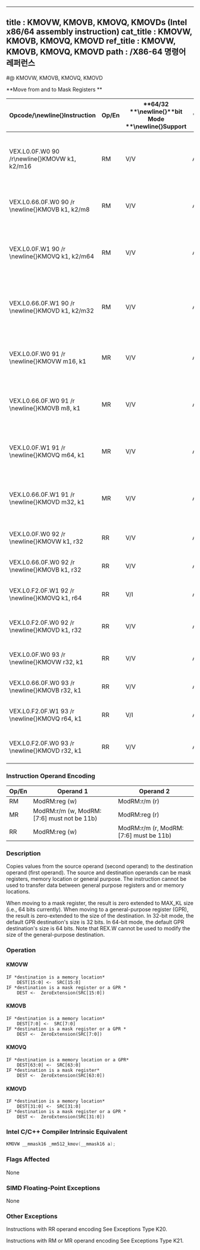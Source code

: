 ----------------------------
title : KMOVW, KMOVB, KMOVQ, KMOVDs (Intel x86/64 assembly instruction)
cat_title : KMOVW, KMOVB, KMOVQ, KMOVD
ref_title : KMOVW, KMOVB, KMOVQ, KMOVD
path : /X86-64 명령어 레퍼런스
----------------------------
#@ KMOVW, KMOVB, KMOVQ, KMOVD

**Move from and to Mask Registers **

|**Opcode/**\newline{}**Instruction**|**Op/En**|**64/32 **\newline{}**bit Mode **\newline{}**Support**|**CPUID **\newline{}**Feature **\newline{}**Flag**|**Description**|
|------------------------------------|---------|------------------------------------------------------|--------------------------------------------------|---------------|
|VEX.L0.0F.W0 90 /r\newline{}KMOVW k1, k2/m16|RM|V/V|AVX512F|Move 16 bits mask from k2/m16 and store the result in k1.|
|VEX.L0.66.0F.W0 90 /r \newline{}KMOVB k1, k2/m8|RM|V/V|AVX512DQ|Move 8 bits mask from k2/m8 and store the result in k1. |
|VEX.L0.0F.W1 90 /r \newline{}KMOVQ k1, k2/m64|RM|V/V|AVX512BW|Move 64 bits mask from k2/m64 and store the result in k1.|
|VEX.L0.66.0F.W1 90 /r \newline{}KMOVD k1, k2/m32|RM|V/V|AVX512BW|Move 32 bits mask from k2/m32 and store the result in k1. |
|VEX.L0.0F.W0 91 /r \newline{}KMOVW m16, k1|MR|V/V|AVX512F|Move 16 bits mask from k1 and store the result in m16.|
|VEX.L0.66.0F.W0 91 /r \newline{}KMOVB m8, k1|MR|V/V|AVX512DQ|Move 8 bits mask from k1 and store the result in m8. |
|VEX.L0.0F.W1 91 /r \newline{}KMOVQ m64, k1|MR|V/V|AVX512BW|Move 64 bits mask from k1 and store the result in m64.|
|VEX.L0.66.0F.W1 91 /r \newline{}KMOVD m32, k1|MR|V/V|AVX512BW|Move 32 bits mask from k1 and store the result in m32.|
|VEX.L0.0F.W0 92 /r \newline{}KMOVW k1, r32|RR|V/V|AVX512F|Move 16 bits mask from r32 to k1.|
|VEX.L0.66.0F.W0 92 /r \newline{}KMOVB k1, r32|RR|V/V|AVX512DQ|Move 8 bits mask from r32 to k1.|
|VEX.L0.F2.0F.W1 92 /r \newline{}KMOVQ k1, r64|RR|V/I|AVX512BW|Move 64 bits mask from r64 to k1.|
|VEX.L0.F2.0F.W0 92 /r \newline{}KMOVD k1, r32|RR|V/V|AVX512BW|Move 32 bits mask from r32 to k1.|
|VEX.L0.0F.W0 93 /r \newline{}KMOVW r32, k1|RR|V/V|AVX512F|Move 16 bits mask from k1 to r32.|
|VEX.L0.66.0F.W0 93 /r \newline{}KMOVB r32, k1|RR|V/V|AVX512DQ|Move 8 bits mask from k1 to r32.|
|VEX.L0.F2.0F.W1 93 /r \newline{}KMOVQ r64, k1|RR|V/I|AVX512BW|Move 64 bits mask from k1 to r64.|
|VEX.L0.F2.0F.W0 93 /r \newline{}KMOVD r32, k1|RR|V/V|AVX512BW|Move 32 bits mask from k1 to r32.|
### Instruction Operand Encoding


|Op/En|Operand 1|Operand 2|
|-----|---------|---------|
|RM|ModRM:reg (w)|ModRM:r/m (r)|
|MR|ModRM:r/m (w, ModRM:[7:6] must not be 11b)|ModRM:reg (r)|
|RR|ModRM:reg (w)|ModRM:r/m (r, ModRM:[7:6] must be 11b) |
### Description


Copies values from the source operand (second operand) to the destination operand (first operand). The source and destination operands can be mask registers, memory location or general purpose. The instruction cannot be used to transfer data between general purpose registers and or memory locations.

When moving to a mask register, the result is zero extended to MAX_KL size (i.e., 64 bits currently). When moving to a general-purpose register (GPR), the result is zero-extended to the size of the destination. In 32-bit mode, the default GPR destination's size is 32 bits. In 64-bit mode, the default GPR destination's size is 64 bits. Note that REX.W cannot be used to modify the size of the general-purpose destination.


### Operation
#### KMOVW
```info-verb
IF *destination is a memory location*
    DEST[15:0] <-  SRC[15:0]
IF *destination is a mask register or a GPR *
    DEST <-  ZeroExtension(SRC[15:0])
```
#### KMOVB
```info-verb
IF *destination is a memory location*
    DEST[7:0] <-  SRC[7:0]
IF *destination is a mask register or a GPR *
    DEST <-  ZeroExtension(SRC[7:0])
```
#### KMOVQ
```info-verb
IF *destination is a memory location or a GPR*
    DEST[63:0] <-  SRC[63:0]
IF *destination is a mask register*
    DEST <-  ZeroExtension(SRC[63:0])
```
#### KMOVD
```info-verb
IF *destination is a memory location*
    DEST[31:0] <-  SRC[31:0]
IF *destination is a mask register or a GPR *
    DEST <-  ZeroExtension(SRC[31:0])
```

### Intel C/C++ Compiler Intrinsic Equivalent

```cpp
KMOVW __mmask16 _mm512_kmov(__mmask16 a);
```
### Flags Affected


None

### SIMD Floating-Point Exceptions


None

### Other Exceptions


Instructions with RR operand encoding See Exceptions Type K20.

Instructions with RM or MR operand encoding See Exceptions Type K21.

